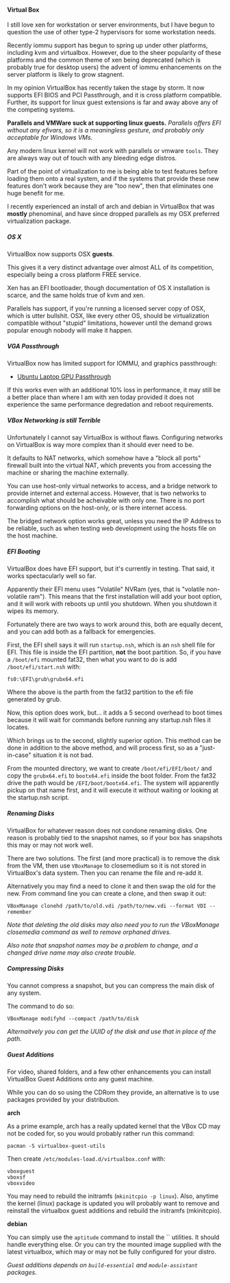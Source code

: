 
#### Virtual Box

I still love xen for workstation or server environments, but I have begun to question the use of other type-2 hypervisors for some workstation needs.

Recently iommu support has begun to spring up under other platforms, including kvm and virtualbox.  However, due to the sheer popularity of these platforms and the common theme of xen being deprecated (which is probably true for desktop users) the advent of iommu enhancements on the server platform is likely to grow stagnent.

In my opinion VirtualBox has recently taken the stage by storm.  It now supports EFI BIOS and PCI Passthrough, and it is cross platform compatible.  Further, its support for linux guest extensions is far and away above any of the competing systems.

**Parallels and VMWare suck at supporting linux guests.**  _Parallels offers EFI without any efivars, so it is a meaningless gesture, and probably only acceptable for Windows VMs._

Any modern linux kernel will not work with parallels or vmware `tools`.  They are always way out of touch with any bleeding edge distros.

Part of the point of virtualization to me is being able to test features before loading them onto a real system, and if the systems that provide these new features don't work because they are "too new", then that eliminates one huge benefit for me.

I recently experienced an install of arch and debian in VirtualBox that was **mostly** phenominal, and have since dropped parallels as my OSX preferred virtualization package.


##### OS X

VirtualBox now supports OSX **guests**.

This gives it a very distinct advantage over almost ALL of its competition, especially being a cross platform FREE service.

Xen has an EFI bootloader, though documentation of OS X installation is scarce, and the same holds true of kvm and xen.

Parallels has support, if you're running a licensed server copy of OSX, which is utter bullshit.  OSX, like every other OS, should be virtualization compatible without "stupid" limitations, however until the demand grows popular enough nobody will make it happen.


##### VGA Passthrough

VirtualBox now has limited support for IOMMU, and graphics passthrough:

- [Ubuntu Laptop GPU Passthrough](http://askubuntu.com/questions/202926/how-to-use-nvidia-geforce-m310-on-ubuntu-12-10-running-as-guest-in-virtualbox)

If this works even with an additional 10% loss in performance, it may still be a better place than where I am with xen today provided it does not experience the same performance degredation and reboot requirements.


##### VBox Networking is still Terrible

Unfortunately I cannot say VirtualBox is without flaws.  Configuring networks on VirtualBox is way more complex than it should ever need to be.

It defaults to NAT networks, which somehow have a "block all ports" firewall built into the virtual NAT, which prevents you from accessing the machine or sharing the machine externally.

You can use host-only virtual networks to access, and a bridge network to provide internet and external access.  However, that is two networks to accomplish what should be acheivable with only one.  There is no port forwarding options on the host-only, or is there internet access.

The bridged network option works great, unless you need the IP Address to be reliable, such as when testing web development using the hosts file on the host machine.


##### EFI Booting

VirtualBox does have EFI support, but it's currently in testing.  That said, it works spectacularly well so far.

Apparently their EFI menu uses "Volatile" NVRam (yes, that is "volatile non-volatile ram").  This means that the first installation will add your boot option, and it will work with reboots up until you shutdown.  When you shutdown it wipes its memory.

Fortunately there are two ways to work around this, both are equally decent, and you can add both as a fallback for emergencies.

First, the EFI shell says it will run `startup.nsh`, which is an `nsh` shell file for EFI.  This file is inside the EFI partition, **not** the boot partition.  So, if you have a `/boot/efi` mounted fat32, then what you want to do is add `/boot/efi/start.nsh` with:

    fs0:\EFI\grub\grubx64.efi

Where the above is the parth from the fat32 partition to the efi file generated by grub.

Now, this option does work, but... it adds a 5 second overhead to boot times because it will wait for commands before running any startup.nsh files it locates.

Which brings us to the second, slightly superior option.  This method can be done in addition to the above method, and will process first, so as a "just-in-case" situation it is not bad.

From the mounted directory, we want to create `/boot/efi/EFI/boot/` and copy the `grubx64.efi` to `bootx64.efi` inside the boot folder.  From the fat32 drive the path would be `/EFI/boot/bootx64.efi`.  The system will apparently pickup on that name first, and it will execute it without waiting or looking at the startup.nsh script.


##### Renaming Disks

VirtualBox for whatever reason does not condone renaming disks.  One reason is probably tied to the snapshot names, so if your box has snapshots this may or may not work well.

There are two solutions.  The first (and more practical) is to remove the disk from the VM, then use `VBoxManage` to closemedium so it is not stored in VirtualBox's data system.  Then you can rename the file and re-add it.

Alternatively you may find a need to clone it and then swap the old for the new.  From command line you can create a clone, and then swap it out:

    VBoxManage clonehd /path/to/old.vdi /path/to/new.vdi --format VDI --remember

_Note that deleting the old disks may also need you to run the VBoxManage closemedia command as well to remove orphaned drives._

_Also note that snapshot names may be a problem to change, and a changed drive name may also create trouble._


##### Compressing Disks

You cannot compress a snapshot, but you can compress the main disk of any system.

The command to do so:

    VBoxManage modifyhd --compact /path/to/disk

_Alternaitvely you can get the UUID of the disk and use that in place of the path._


##### Guest Additions

For video, shared folders, and a few other enhancements you can install VirtualBox Guest Additions onto any guest machine.

While you can do so using the CDRom they provide, an alternative is to use packages provided by your distribution.

**arch**

As a prime example, arch has a really updated kernel that the VBox CD may not be coded for, so you would probably rather run this command:

    pacman -S virtualbox-guest-utils

Then create `/etc/modules-load.d/virtualbox.conf` with:

    vboxguest
    vboxsf
    vboxvideo

You may need to rebuild the initramfs (`mkinitcpio -p linux`).  Also, anytime the kernel (linux) package is updated you will probably want to remove and reinstall the virtualbox guest additions and rebuild the initramfs (mkinitcpio).

**debian**

You can simply use the `aptitude` command to install the `` utilities.  It should handle everything else.  Or you can try the mounted image supplied with the latest virtualbox, which may or may not be fully configured for your distro.

_Guest additions depends on `build-essential` and `module-assistant` packages._
